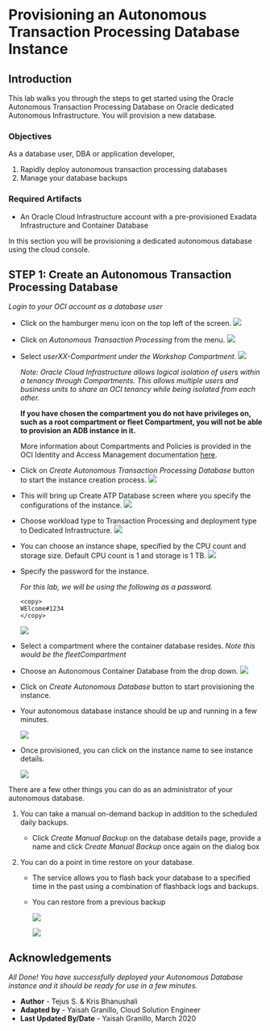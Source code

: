 
# Provisioning an Autonomous Transaction Processing Database Instance

## Introduction

This lab walks you through the steps to get started using the Oracle Autonomous Transaction Processing Database on Oracle dedicated Autonomous Infrastructure. You will provision a new database.

### Objectives

As a database user, DBA or application developer,

1. Rapidly deploy autonomous transaction processing databases
2. Manage your database backups

### Required Artifacts

- An Oracle Cloud Infrastructure account with a pre-provisioned Exadata Infrastructure and Container Database


In this section you will be provisioning a dedicated autonomous database using the cloud console.

## STEP 1: Create an Autonomous Transaction Processing Database

*Login to your OCI account as a database user*

-  Click on the hamburger menu icon on the top left of the screen.
    ![](./images/Picture100-20.jpeg " ")

-  Click on *Autonomous Transaction Processing* from the menu.
    ![](./images/Picture100-21.jpeg " ")

- Select *userXX-Compartment under the Workshop Compartment*. 
    ![](./images/provisionATP-Dname1.png " ")


    *Note: Oracle Cloud Infrastructure allows logical isolation of users within a tenancy through Compartments. This allows multiple users and business units to share an OCI tenancy while being isolated from each other.*

    **If you have chosen the compartment you do not have privileges on, such as a root compartment or fleet Compartment, you will not be able to provision an ADB instance in it.**

    More information about Compartments and Policies is provided in the OCI Identity and Access Management documentation [here](https://docs.cloud.oracle.com/iaas/Content/Identity/Tasks/managingcompartments.htm?tocpath=Services%7CIAM%7C_____13).

-  Click on *Create Autonomous Transaction Processing Database* button to start the instance creation process.
    ![](./images/createATP-D.png " ")

-  This will bring up Create ATP Database screen where you specify the configurations of the instance.
    ![](./images/provisionATP-D.png " ")


-  Choose workload type to Transaction Processing and deployment type to Dedicated Infrastructure.
    ![](./images/provisionATP-Dworkloads.png " ")


-  You can choose an instance shape, specified by the CPU count and storage size. Default CPU count is 1 and storage is 1 TB.
    ![](./images/provisionATP-DCPU.png " ")

-  Specify the password for the instance.

    *For this lab, we will be using the following as a password.*

    ```
    <copy>
    WElcome#1234
    </copy>
    ```

    ![](./images/Picture100-29.jpeg " ")

- Select a compartment where the container database resides. 
    *Note this would be the fleetCompartment*

- Choose an Autonomous Container Database from the drop down.
    ![](./images/provisionATP-Dcontainer.png " ")


-  Click on *Create Autonomous Database* button to start provisioning the instance.

- Your autonomous database instance should be up and running in a few minutes.

    ![](./images/waitprovision.png " ")

-  Once provisioned, you can click on the instance name to see instance details.

    ![](./images/doneprovision.png " ")

There are a few other things you can do as an administrator of your autonomous database.

1. You can take a manual on-demand backup in addition to the scheduled daily backups.

    - Click *Create Manual Backup* on the database details page, provide a name and click *Create Manual Backup* once again on the dialog box

2. You can do a point in time restore on your database.

    - The service allows you to flash back your database to a specified time in the past using a combination of flashback logs and backups. 
    
    - You can restore from a previous backup

        ![](./images/restore.png " ")

        ![](./images/restore2.png " ")

## Acknowledgements

*All Done! You have successfully deployed your Autonomous Database instance and it should be ready for use in a few minutes.*

- **Author** - Tejus S. & Kris Bhanushali
- **Adapted by** -  Yaisah Granillo, Cloud Solution Engineer
- **Last Updated By/Date** - Yaisah Granillo, March 2020

